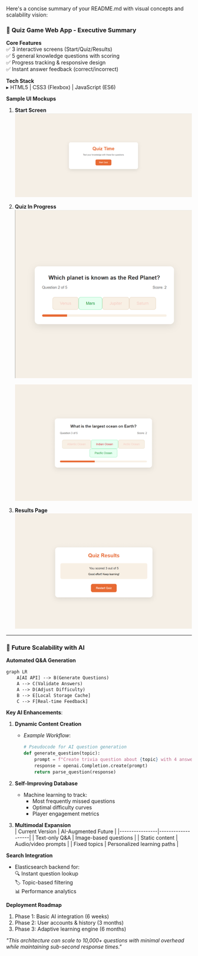 Here's a concise summary of your README.md with visual concepts and scalability vision:

### 📝 **Quiz Game Web App - Executive Summary**

**Core Features**  
✅ 3 interactive screens (Start/Quiz/Results)  
✅ 5 general knowledge questions with scoring  
✅ Progress tracking & responsive design  
✅ Instant answer feedback (correct/incorrect)  

**Tech Stack**  
▸ HTML5 | CSS3 (Flexbox) | JavaScript (ES6)  

**Sample UI Mockups**  

1. **Start Screen**  
   ![Start Screen](./start-page.png)

2. **Quiz In Progress**  
   ![Right Answer](./right-answer.png) 
    
    ![Wrong Answer](./wrong-answer.png) 

3. **Results Page**  
   ![Result Screen](./result-page-start.png)

---

### 🚀 **Future Scalability with AI**

**Automated Q&A Generation**  
```mermaid
graph LR
    A[AI API] --> B(Generate Questions)
    A --> C(Validate Answers)
    A --> D(Adjust Difficulty)
    B --> E[Local Storage Cache]
    C --> F[Real-time Feedback]
```

**Key AI Enhancements**:
1. **Dynamic Content Creation**  
   - *Example Workflow*:  
     ```python
     # Pseudocode for AI question generation
     def generate_question(topic):
         prompt = f"Create trivia question about {topic} with 4 answers"
         response = openai.Completion.create(prompt)
         return parse_question(response)
     ```

2. **Self-Improving Database**  
   - Machine learning to track:  
     - Most frequently missed questions  
     - Optimal difficulty curves  
     - Player engagement metrics  

3. **Multimodal Expansion**  
   | Current Version | AI-Augmented Future |
   |----------------|-------------------|
   | Text-only Q&A | Image-based questions |
   | Static content | Audio/video prompts |
   | Fixed topics | Personalized learning paths |

**Search Integration**  
- Elasticsearch backend for:  
  🔍 Instant question lookup  
  🏷️ Topic-based filtering  
  📊 Performance analytics  

**Deployment Roadmap**  
1. Phase 1: Basic AI integration (6 weeks)  
2. Phase 2: User accounts & history (3 months)  
3. Phase 3: Adaptive learning engine (6 months)  

*"This architecture can scale to 10,000+ questions with minimal overhead while maintaining sub-second response times."*  